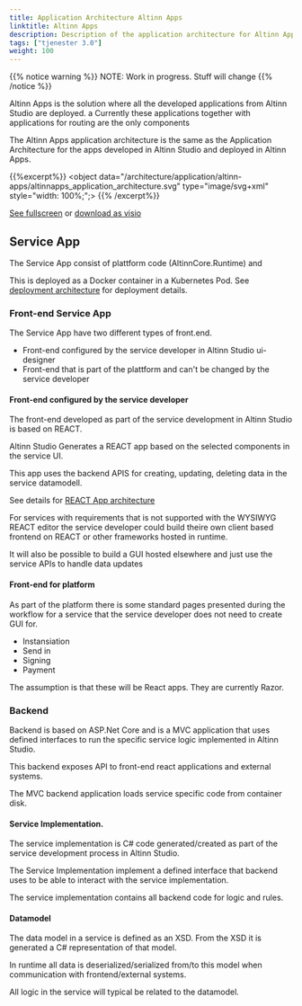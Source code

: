 ```yaml
---
title: Application Architecture Altinn Apps
linktitle: Altinn Apps
description: Description of the application architecture for Altinn Apps 
tags: ["tjenester 3.0"]
weight: 100
---
```

{{% notice warning %}}
NOTE: Work in progress. Stuff will change
{{% /notice %}}

Altinn Apps is the solution where all the developed applications from Altinn Studio are deployed. a
Currently these applications together with applications for routing are the only components 

The Altinn Apps application architecture is the same as the Application Architecture for the apps developed in Altinn 
Studio and deployed in Altinn Apps.

{{%excerpt%}}
<object data="/architecture/application/altinn-apps/altinnapps_application_architecture.svg" type="image/svg+xml" style="width: 100%;";></object>
{{% /excerpt%}}

[See fullscreen] or [download as visio]

## Service App
The Service App consist of plattform code (AltinnCore.Runtime) and  

This is deployed as a Docker container in a Kubernetes Pod. 
See [deployment architecture](/architecture/deployement/altinn-apps) for deployment details. 

### Front-end Service App
The Service App have two different types of front.end.
* Front-end configured by the service developer in Altinn Studio ui-designer
* Front-end that is part of the plattform and can't be changed by the service developer

#### Front-end configured by the service developer
The front-end developed as part of the service development in Altinn Studio is based on REACT.

Altinn Studio Generates a REACT app based on the selected components in the service UI. 

This app uses the backend APIS for creating, updating, deleting data in the service datamodell. 

See details for [REACT App architecture](react-app)

For services with requirements that is not supported with the WYSIWYG REACT editor the service developer 
could build theire own client based frontend on REACT or other frameworks hosted in runtime. 

It will also be possible to build a GUI hosted elsewhere and just use the service APIs to handle data updates

#### Front-end for platform 
As part of the platform there is some standard pages presented during the workflow for a service
that the service developer does not need to create GUI for. 
* Instansiation
* Send in
* Signing
* Payment

The assumption is that these will be React apps. They are currently Razor.

### Backend
Backend is based on ASP.Net Core and is a MVC application that uses defined
interfaces to run the specific service logic implemented in Altinn Studio.

This backend exposes API to front-end react applications and external systems. 

The MVC backend application loads service specific code from container disk.

#### Service Implementation.
The service implementation is C# code generated/created as part of the service 
development process in Altinn Studio.

The Service Implementation implement a defined interface that backend uses to be able to interact
with the service implementation.

The service implementation contains all backend code for logic and rules.  

#### Datamodel
The data model in a service is defined as an XSD. From the XSD it is generated
a C# representation of that model. 

In runtime all data is deserialized/serialized from/to this model when communication
with frontend/external systems.

All logic in the service will typical be related to the datamodel.

[download as visio]: /architecture/application/altinn-apps/altinnapps_application_architecture.vsdx
[See fullscreen]: /architecture/application/altinn-apps/altinnapps_application_architecture.svg


